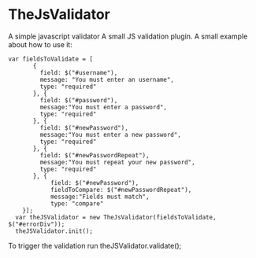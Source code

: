 TheJsValidator
==============

A simple javascript validator 
A small JS validation plugin. 
A small example about how to use it:
```
var fieldsToValidate = [
       {
         field: $("#username"),
         message: "You must enter an username",
         type: "required"
       }, {
         field: $("#password"),
         message:"You must enter a password",
         type: "required"
       }, {
         field: $("#newPassword"),
         message:"You must enter a new password",
         type: "required"
       }, {
         field: $("#newPasswordRepeat"),
         message:"You must repeat your new password",
         type: "required"
       }, {
	        field: $("#newPassword"),
	        fieldToCompare: $("#newPasswordRepeat"),
	        message:"Fields must match",
	        type: "compare"
	}];
  var theJSValidator = new TheJsValidator(fieldsToValidate, $("#errorDiv"));
  theJSValidator.init();
```

To trigger the validation run theJSValidator.validate();
